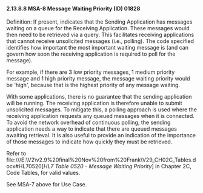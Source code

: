 #### 2.13.8.8 MSA-8 Message Waiting Priority (ID) 01828

Definition: If present, indicates that the Sending Application has messages waiting on a queue for the Receiving Application. These messages would then need to be retrieved via a query. This facilitates receiving applications that cannot receive unsolicited messages (i.e., polling). The code specified identifies how important the most important waiting message is (and can govern how soon the receiving application is required to poll for the message).

For example, if there are 3 low priority messages, 1 medium priority message and 1 high priority message, the message waiting priority would be 'high', because that is the highest priority of any message waiting.

With some applications, there is no guarantee that the sending application will be running. The receiving application is therefore unable to submit unsolicited messages. To mitigate this, a polling approach is used where the receiving application requests any queued messages when it is connected. To avoid the network overhead of continuous polling, the sending application needs a way to indicate that there are queued messages awaiting retrieval. It is also useful to provide an indication of the importance of those messages to indicate how quickly they must be retrieved.

Refer to file:///E:\V2\v2.9%20final%20Nov%20from%20Frank\V29_CH02C_Tables.docx#HL70520[_HL7 Table 0520 - Message Waiting Priority_] in Chapter 2C, Code Tables, for valid values.

See MSA-7 above for Use Case.
